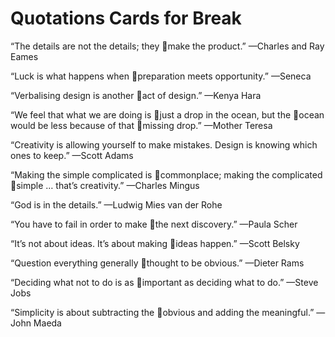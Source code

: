 Quotations Cards for Break
==========================

“The details are not the details; they make the product.”
—Charles and Ray Eames


“Luck is what happens when preparation meets opportunity.”
—Seneca


“Verbalising design is another act of design.”
—Kenya Hara


“We feel that what we are doing is just a drop in the ocean, but the ocean would be less because of that missing drop.”
—Mother Teresa


“Creativity is allowing yourself to make mistakes. Design is knowing which ones to keep.”
—Scott Adams


“Making the simple complicated is commonplace; making the complicated simple … that’s creativity.”
—Charles Mingus


“God is in the details.”
—Ludwig Mies van der Rohe


“You have to fail in order to make the next discovery.”
—Paula Scher


“It’s not about ideas. It’s about making ideas happen.”
—Scott Belsky


“Question everything generally thought to be obvious.”
—Dieter Rams


“Deciding what not to do is as important as deciding what to do.”
—Steve Jobs


“Simplicity is about subtracting the obvious and adding the meaningful.”
—John Maeda

















